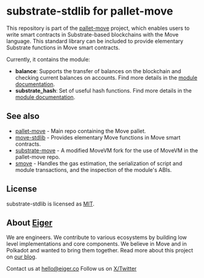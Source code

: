 # substrate-stdlib for pallet-move

This repository is part of the [pallet-move] project, which enables users to write smart contracts in Substrate-based blockchains with the Move language.
This standard library can be included to provide elementary Substrate functions in Move smart contracts.

Currently, it contains the module:
- **balance**: Supports the transfer of balances on the blockchain and checking current balances on accounts. Find more details in the [module documentation][mod-doc-balance].
- **substrate_hash**: Set of useful hash functions. Find more details in the [module documentation][mod-doc-hash].

## See also

- [pallet-move] - Main repo containing the Move pallet.
- [move-stdlib] - Provides elementary Move functions in Move smart contracts. 
- [substrate-move] - A modified MoveVM fork for the use of MoveVM in the pallet-move repo.
- [smove] - Handles the gas estimation, the serialization of script and module transactions, and the inspection of the module's ABIs.

## License

substrate-stdlib is licensed as [MIT](LICENSE).

## About [Eiger](https://www.eiger.co)

We are engineers. We contribute to various ecosystems by building low level implementations and core components. We believe in Move and in Polkadot and wanted to bring them together. Read more about this project on [our blog](https://www.eiger.co/blog/eiger-brings-move-to-polkadot).

Contact us at hello@eiger.co
Follow us on [X/Twitter](https://x.com/eiger_co)


[mod-doc-balance]: doc/balance.md
[mod-doc-hash]: doc/substrate_hash.md
[move-stdlib]: https://github.com/eigerco/move-stdlib
[pallet-move]: https://github.com/eigerco/pallet-move
[smove]: https://github.com/eigerco/smove
[substrate-move]: https://github.com/eigerco/substrate-move
